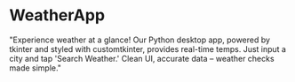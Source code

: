 # WeatherApp
 "Experience weather at a glance! Our Python desktop app, powered by tkinter and styled with customtkinter, provides real-time temps. Just input a city and tap 'Search Weather.' Clean UI, accurate data – weather checks made simple."

